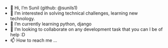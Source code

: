 - 👋  Hi, I’m Sunil (github: @sunils1)
- 👀  I’m interested in solving technical challenges, learning new technology.
- 🌱  I’m currently learning python, django
- 💞️  I’m looking to collaborate on any development task that you can I be of help :D
- 📫  How to reach me ...

<!---
sunils1/sunils1 is a ✨ special ✨ repository because its `README.md` (this file) appears on your GitHub profile.
You can click the Preview link to take a look at your changes.
--->

